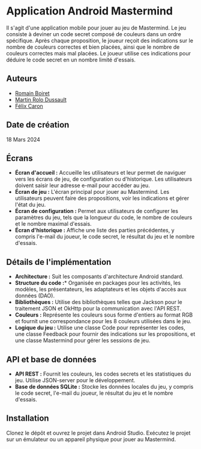 # Application Android Mastermind

Il s'agit d'une application mobile pour jouer au jeu de Mastermind. Le jeu consiste à deviner un code secret composé de couleurs dans un ordre spécifique. Après chaque proposition, le joueur reçoit des indications sur le nombre de couleurs correctes et bien placées, ainsi que le nombre de couleurs correctes mais mal placées. Le joueur utilise ces indications pour déduire le code secret en un nombre limité d'essais.

## Auteurs

- [Romain Boiret](https://github.com/RomainBoiret)
- [Martin Rolo Dussault](https://github.com/Martinrolo)
- [Félix Caron](https://github.com/FelixCaronn)

## Date de création

18 Mars 2024

## Écrans

- **Écran d'accueil :** Accueille les utilisateurs et leur permet de naviguer vers les écrans de jeu, de configuration ou d'historique. Les utilisateurs doivent saisir leur adresse e-mail pour accéder au jeu.
- **Écran de jeu :** L'écran principal pour jouer au Mastermind. Les utilisateurs peuvent faire des propositions, voir les indications et gérer l'état du jeu.
- **Écran de configuration :** Permet aux utilisateurs de configurer les paramètres du jeu, tels que la longueur du code, le nombre de couleurs et le nombre maximal d'essais.
- **Écran d'historique :** Affiche une liste des parties précédentes, y compris l'e-mail du joueur, le code secret, le résultat du jeu et le nombre d'essais.

## Détails de l'implémentation

- **Architecture :** Suit les composants d'architecture Android standard.
- **Structure du code :*** Organisée en packages pour les activités, les modèles, les présentateurs, les adaptateurs et les objets d'accès aux données (DAO).
- **Bibliothèques :** Utilise des bibliothèques telles que Jackson pour le traitement JSON et OkHttp pour la communication avec l'API REST.
- **Couleurs :** Représente les couleurs sous forme d'entiers au format RGB et fournit une correspondance pour les 8 couleurs utilisées dans le jeu.
- **Logique du jeu :** Utilise une classe Code pour représenter les codes, une classe Feedback pour fournir des indications sur les propositions, et une classe Mastermind pour gérer les sessions de jeu.

## API et base de données

- **API REST :** Fournit les couleurs, les codes secrets et les statistiques du jeu. Utilise JSON-server pour le développement.
- **Base de données SQLite :** Stocke les données locales du jeu, y compris le code secret, l'e-mail du joueur, le résultat du jeu et le nombre d'essais.

## Installation

Clonez le dépôt et ouvrez le projet dans Android Studio. Exécutez le projet sur un émulateur ou un appareil physique pour jouer au Mastermind.